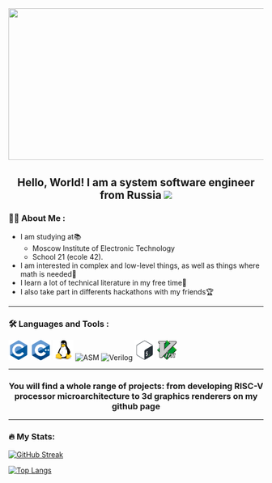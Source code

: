 <div align="center">
  <img src="https://media.giphy.com/media/iIqmM5tTjmpOB9mpbn/giphy.gif" width="600" height="300"/>
  <h2>Hello, World! I am a system software engineer from Russia <img src="https://media.giphy.com/media/hvRJCLFzcasrR4ia7z/giphy.gif" width="20px"/></h2>
</div>

### :man_technologist: About Me :
- I am studying at:books:
	- Moscow Institute of Electronic Technology
	- School 21 (ecole 42).
- I am interested in complex and low-level things, as well as things where math is needed:metal:
- I learn a lot of technical literature in my free time:book:
- I also take part in differents hackathons with my friends:trophy:

---

### :hammer_and_wrench: Languages and Tools :

<div> 
	<img src="https://raw.githubusercontent.com/devicons/devicon/1119b9f84c0290e0f0b38982099a2bd027a48bf1/icons/c/c-original.svg" alt="C" width="40" height="40"/>  
	<img src="https://raw.githubusercontent.com/devicons/devicon/1119b9f84c0290e0f0b38982099a2bd027a48bf1/icons/cplusplus/cplusplus-original.svg" alt="CPP" width="40" height="40"/> 
	<img src="https://raw.githubusercontent.com/devicons/devicon/1119b9f84c0290e0f0b38982099a2bd027a48bf1/icons/linux/linux-original.svg" alt="Linux" width="40" height="40"/> 
		<img src="https://www.powerandcables.com/wp-content/uploads/2021/02/ASM-Symbol-Blue-Tight-002-min.png" alt="ASM" width="40" height="40"/>  
	<img src="https://cdn.icon-icons.com/icons2/2107/PNG/512/file_type_verilog_icon_130092.png" alt="Verilog" width="40" height="40"/> 
	<img src="https://raw.githubusercontent.com/devicons/devicon/1119b9f84c0290e0f0b38982099a2bd027a48bf1/icons/bash/bash-original.svg" alt="Verilog" width="40" height="40"/> 
	<img src="https://raw.githubusercontent.com/devicons/devicon/1119b9f84c0290e0f0b38982099a2bd027a48bf1/icons/vim/vim-original.svg" alt="Verilog" width="40" height="40"/> 
</div>

---
<div align="center">
	<h3>
		You will find a whole range of projects: from developing RISC-V processor microarchitecture to 3d graphics renderers on my github page
	</h3>
</div>

---
### :fire: My Stats:
[![GitHub Streak](http://github-readme-streak-stats.herokuapp.com?user=MrShelDie&theme=dark&background=000000)](https://git.io/streak-stats)

[![Top Langs](https://github-readme-stats.vercel.app/api/top-langs/?username=MrShelDie&layout=compact&theme=vision-friendly-dark)](https://github.com/anuraghazra/github-readme-stats)

